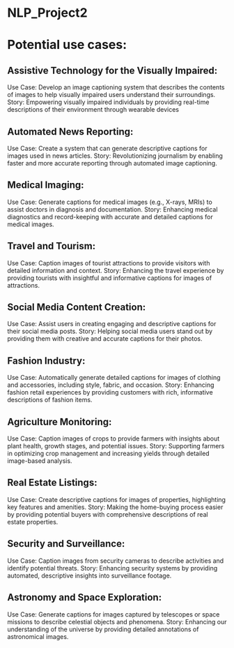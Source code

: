 # NLP_Project2

# Potential use cases:

## Assistive Technology for the Visually Impaired:

Use Case: Develop an image captioning system that describes the contents of images to help visually impaired users understand their surroundings.
Story: Empowering visually impaired individuals by providing real-time descriptions of their environment through wearable devices


## Automated News Reporting:

Use Case: Create a system that can generate descriptive captions for images used in news articles.
Story: Revolutionizing journalism by enabling faster and more accurate reporting through automated image captioning.

## Medical Imaging:

Use Case: Generate captions for medical images (e.g., X-rays, MRIs) to assist doctors in diagnosis and documentation.
Story: Enhancing medical diagnostics and record-keeping with accurate and detailed captions for medical images.

## Travel and Tourism:

Use Case: Caption images of tourist attractions to provide visitors with detailed information and context.
Story: Enhancing the travel experience by providing tourists with insightful and informative captions for images of attractions.

## Social Media Content Creation:

Use Case: Assist users in creating engaging and descriptive captions for their social media posts.
Story: Helping social media users stand out by providing them with creative and accurate captions for their photos.

## Fashion Industry:

Use Case: Automatically generate detailed captions for images of clothing and accessories, including style, fabric, and occasion.
Story: Enhancing fashion retail experiences by providing customers with rich, informative descriptions of fashion items.

## Agriculture Monitoring:

Use Case: Caption images of crops to provide farmers with insights about plant health, growth stages, and potential issues.
Story: Supporting farmers in optimizing crop management and increasing yields through detailed image-based analysis.

## Real Estate Listings:

Use Case: Create descriptive captions for images of properties, highlighting key features and amenities.
Story: Making the home-buying process easier by providing potential buyers with comprehensive descriptions of real estate properties.

## Security and Surveillance:

Use Case: Caption images from security cameras to describe activities and identify potential threats.
Story: Enhancing security systems by providing automated, descriptive insights into surveillance footage.

## Astronomy and Space Exploration:

Use Case: Generate captions for images captured by telescopes or space missions to describe celestial objects and phenomena.
Story: Enhancing our understanding of the universe by providing detailed annotations of astronomical images.


